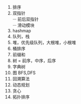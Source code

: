 1. 排序
2. 双指针  
 ··· 前后双指针  
 ··· 滑动模块
3. hashmap
4. 队列，栈
5. 堆，优先级队列，大根堆，小根堆
6. 桶排序
7. 前缀和
8. 树 = 前序，中序，后序
9. 字典树
10. 图 BFS,DFS
11. 回溯算法
12. 动态规划
13. 贪心
14. 拓扑排序
